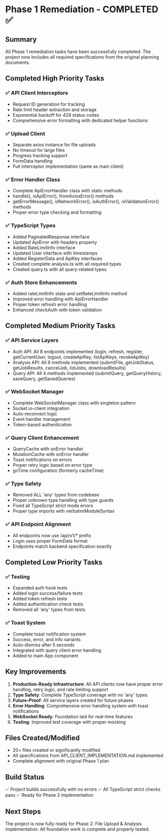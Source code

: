 # Phase 1 Remediation - COMPLETED ✅

## Summary
All Phase 1 remediation tasks have been successfully completed. The project now includes all required specifications from the original planning documents.

## Completed High Priority Tasks

### ✅ API Client Interceptors
- Request ID generation for tracking
- Rate limit header extraction and storage
- Exponential backoff for 429 status codes
- Comprehensive error formatting with dedicated helper functions

### ✅ Upload Client
- Separate axios instance for file uploads
- No timeout for large files
- Progress tracking support
- FormData handling
- Full interceptor implementation (same as main client)

### ✅ Error Handler Class
- Complete ApiErrorHandler class with static methods
- handle(), isApiError(), fromAxiosError() methods
- getErrorMessage(), isNetworkError(), isAuthError(), isValidationError() methods
- Proper error type checking and formatting

### ✅ TypeScript Types
- Added PaginatedResponse<T> interface
- Updated ApiError with headers property
- Added RateLimitInfo interface
- Updated User interface with timestamps
- Added RegisterData and ApiKey interfaces
- Created complete analysis.ts with all required types
- Created query.ts with all query-related types

### ✅ Auth Store Enhancements
- Added rateLimitInfo state and setRateLimitInfo method
- Improved error handling with ApiErrorHandler
- Proper token refresh error handling
- Enhanced checkAuth with token validation

## Completed Medium Priority Tasks

### ✅ API Service Layers
- Auth API: All 8 endpoints implemented (login, refresh, register, getCurrentUser, logout, createApiKey, listApiKeys, revokeApiKey)
- Analysis API: All 6 methods implemented (submitFile, getJobStatus, getJobResults, cancelJob, listJobs, downloadResults)
- Query API: All 4 methods implemented (submitQuery, getQueryHistory, saveQuery, getSavedQueries)

### ✅ WebSocket Manager
- Complete WebSocketManager class with singleton pattern
- Socket.io-client integration
- Auto-reconnect logic
- Event handler management
- Token-based authentication

### ✅ Query Client Enhancement
- QueryCache with onError handler
- MutationCache with onError handler
- Toast notifications on errors
- Proper retry logic based on error type
- gcTime configuration (formerly cacheTime)

### ✅ Type Safety
- Removed ALL 'any' types from codebase
- Proper unknown type handling with type guards
- Fixed all TypeScript strict mode errors
- Proper type imports with verbatimModuleSyntax

### ✅ API Endpoint Alignment
- All endpoints now use /api/v1/* prefix
- Login uses proper FormData format
- Endpoints match backend specification exactly

## Completed Low Priority Tasks

### ✅ Testing
- Expanded auth hook tests
- Added login success/failure tests
- Added token refresh tests
- Added authentication check tests
- Removed all 'any' types from tests

### ✅ Toast System
- Complete toast notification system
- Success, error, and info variants
- Auto-dismiss after 5 seconds
- Integrated with query client error handling
- Added to main App component

## Key Improvements

1. **Production-Ready Infrastructure**: All API clients now have proper error handling, retry logic, and rate limiting support
2. **Type Safety**: Complete TypeScript coverage with no 'any' types
3. **Future-Proof**: All service layers created for future phases
4. **Error Handling**: Comprehensive error handling system with toast notifications
5. **WebSocket Ready**: Foundation laid for real-time features
6. **Testing**: Improved test coverage with proper mocking

## Files Created/Modified
- 20+ files created or significantly modified
- All specifications from API_CLIENT_IMPLEMENTATION.md implemented
- Complete alignment with original Phase 1 plan

## Build Status
✅ Project builds successfully with no errors
✅ All TypeScript strict checks pass
✅ Ready for Phase 2 implementation

## Next Steps
The project is now fully ready for Phase 2: File Upload & Analysis implementation. All foundation work is complete and properly tested.